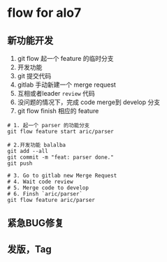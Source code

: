 # flow for alo7

## 新功能开发
1. git flow 起一个 feature 的临时分支
2. 开发功能
3. git 提交代码
4. gitlab 手动新建一个 merge request
5. 互相或者leader `review` 代码
6. 没问题的情况下，完成 code merge到 develop 分支
7. git flow finish 相应的 feature

```shell
# 1. 起一个 parser 的功能分支
git flow feature start aric/parser

# 2.开发功能 balalba
git add --all
git commit -m "feat: parser done."
git push

# 3. Go to gitlab new Merge Request
# 4. Wait code review
# 5. Merge code to develop
# 6. Finsh `aric/parser`
git flow feature aric/parser
```

## 紧急BUG修复

## 发版，Tag
